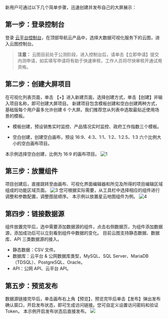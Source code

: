 新用户可通过以下几个简单步骤，迅速创建并发布自己的大屏展示：
## 第一步：登录控制台
登录 [ 云平台控制台](https://console.tce.fsphere.c)，在顶部导航云产品中，选择大数据可视化服务下的云图，进入云图控制台。
> **注意：**
> 云图目前处于公测阶段，进入控制台后，请单击【立即申请】提交内测申请，如实填写申请将有助于快速审核，工作人员将尽快审核开通试用资格。

## 第二步：创建大屏项目
在可视化列表页面，单击 【+】进入新建页面，选择创建方式，单击【创建】并输入项目名称，即可创建大屏项目。
新建项目包含模板创建和空白创建两种方式，基础版每个用户最多允许创建 6 个大屏。我们推荐您从列表中选取最贴近使用场景的模板。
- 模板创建，预设销售实时监控、产品情况实时监控、政府工作指数三个模板。

- 空白创建，创建空白画布，预设 16:9、4:3、1:1、1:2、1:2.5、1:3 六个比例大小的空白画布项目。

本示例选择空白创建，比例为 16:9 的画布项目。
![1](https://mc.qcloudimg.com/static/img/4a2ac2717bbbddf56ee3af318d19c02c/image.png)

## 第三步：放置组件
项目创建后，直接跳转至由画布、可视化界面编辑器和所见及所得的项目编辑区域组成的功能区域页面。
![3](https://mc.qcloudimg.com/static/img/1939f5bc1f88d1827962af758f5ac4c8/image.png)
您可根据实际需要，从工具栏中选择相应的组件进行调整和参数配置，调整图层顺序。
本示例以放置星云地图组件为例。
![4](https://mc.qcloudimg.com/static/img/3357398e76a764b08489b19b5deb7c65/image.png)

## 第四步：链接数据源
组件放置完毕后，选中需要添加数据源的组件，点击右侧数据页，为组件添加数据源，添加成功后可以立刻看到组件中数据的变化。
目前云图支持静态数据、数据库、API 三类数据源的接入。
- 静态数据：CSV 文件。
- 数据库：云平台 & 公网数据库类型，MySQL、SQL Server、MariaDB（TDSQL）、PostgreSQL、Oracle。
- API：公网 API、云平台 API。

## 第五步：预览发布
数据源链接完毕后，单击画布右上角【预览】，预览完毕后单击【发布】弹出发布确认窗口，开启发布状态，即可生成访问链接。您可自定义设置访问密码和验证 Token。
本示例开启发布状态后直接发布。
![](https://mc.qcloudimg.com/static/img/7f9ed6d79b2477663859fd0b100dda04/image.png)
